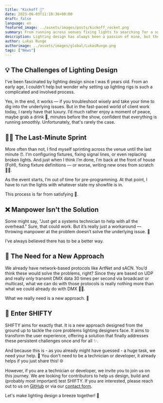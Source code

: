 ```yaml
---
title: "Kickoff 🚀"
date: 2023-06-03T11:10:36+08:00
draft: false
language: en
featured_image: ../assets/images/posts/kickoff_rocket.png
summary: From running across venues fixing lights to searching for a smoother process, I’ve always believed there must be a better way for lighting control.
description: Lighting design has always been a passion of mine, but the process is often frustrating and time-consuming. From setup to troubleshooting under pressure, the current tools don't cut it. This post explores the challenges of lighting design and introduces SHIFTY, a solution designed to improve the experience for show designers.
author: Lukas Runge
authorimage: ../assets/images/global/LukasRunge.png
tags: ["News"]
---
```


## 💡 The Challenges of Lighting Design

I've been fascinated by lighting design since I was 6 years old. From an early age, I couldn’t help but wonder why setting up lighting rigs is such a complicated and involved process.

Yes, in the end, it works — if you troubleshoot wisely and take your time to dig into the underlying issues. But in the fast-paced world of client work today, I rarely have that luxury. I’d much rather enjoy a moment of peace, maybe grab a drink 🥤, minutes before the show, confident that everything is running smoothly. Unfortunately, that's rarely the case.

## 🏃‍♂️ The Last-Minute Sprint

More often than not, I find myself sprinting across the venue until the last minute ⏰. I'm configuring fixtures, fixing signal lines, or even replacing broken lights. And just when I think I’m done, I'm back at the front of house (FoH), fixing fixture definitions — or worse, writing new ones from scratch 😵‍💫.

As the event starts, I’m out of time for pre-programming. At that point, I have to run the lights with whatever state my showfile is in.

This process is far from satisfying 😤.

## ❌ Manpower Isn't the Solution

Some might say, "Just get a systems technician to help with all the overhead." Sure, that could work. But it’s really just a workaround — throwing manpower at the problem doesn’t solve the underlying issue. 🤔

I’ve always believed there has to be a better way.

## 💭 The Need for a New Approach

We already have network-based protocols like ArtNet and sACN. You’d think these would solve the problems, right? Since they are based on UDP and really only transmit DMX data 30 times per second via broadcast or multicast, what we can do with those protocols is really nothing more than what we could already do with DMX 🤷‍♂️.

What we really need is a new approach. 🚀

## 🌟 Enter SHIFTY

SHIFTY aims for exactly that. It is a new approach designed from the ground up to tackle the core problems lighting designers face. It aims to transform the user experience, offering a solution that finally addresses these persistent challenges once and for all ✨.

And because this is - as you already might have guessed - a huge task, we need your help. 🙏 You don't need to be a technician or developer, it already helps if you just share this! 🌐

However, if you are a technician or developer, we invite you to join us on this journey. We are looking for contributors to help us design, build and (probably most important) test SHIFTY. If you are interested, please reach out to us on [GitHub](https://github.com/oshifty) or via our [contact form](/contact).

Let's make lighting design a breeze together! 🌈
